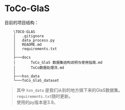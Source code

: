 # ToCo-GlaS

目前的项目结构：


```
    \TOCO-GLAS
    │   .gitignore
    │   data_process.py
    │   README.md
    │   requirements.txt
    │
    ├───docs
    │       ToCo_GlaS 数据集结构说明与使用指南.md
    │       ToCo数据处理流.md
    │
    ├───hsn_data
    └───ToCo_GlaS_dataset
```
> 其中 `hsn_data` 是我们从别的地方搞下来的GlaS数据集。\
> `requirements.txt`随时更新。\
> 使用的py版本是3.9。